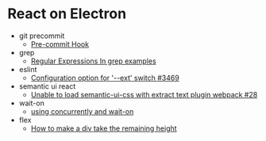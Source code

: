 # React on Electron


- git precommit
  - [Pre-commit Hook](https://prettier.io/docs/en/precommit.html)
- grep
  - [Regular Expressions In grep examples](https://www.cyberciti.biz/faq/grep-regular-expressions/)
- eslint
  - [Configuration option for '--ext' switch #3469](https://github.com/eslint/eslint/issues/3469#issuecomment-133152223)
- semantic ui react
  - [Unable to load semantic-ui-css with extract text plugin webpack #28](https://github.com/Semantic-Org/Semantic-UI-CSS/issues/28#issuecomment-412865797)
- wait-on
  - [using concurrently and wait-on](https://medium.com/@poksme/you-can-simplify-this-process-by-using-concurrently-and-wait-on-command-line-tools-502a7d3b3419)
- flex
  - [How to make a div take the remaining height](https://www.whitebyte.info/programming/css/how-to-make-a-div-take-the-remaining-height)
